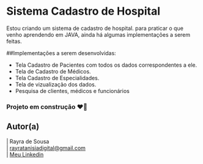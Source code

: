 # Sistema Cadastro de Hospital

Estou criando um sistema de cadastro de hospital. para praticar o que venho aprendendo em JAVA, ainda há algumas implementações a serem feitas.

##Implementações a serem desenvolvidas:

* Tela Cadastro de Pacientes com todos os dados correspondentes a ele.
* Tela de Cadastro de Médicos.
* Tela Cadastro de Especialidades.
* Tela de vizualização dos dados.
* Pesquisa de clientes, médicos e funcionários

### Projeto em construção ❤️🚧

## Autor(a)

| Rayra de Sousa <br>
| rayratanisiadigital@gmail.com<br>
| [Meu Linkedin](https://www.linkedin.com/in/rayra-tanisia-sousa/)
